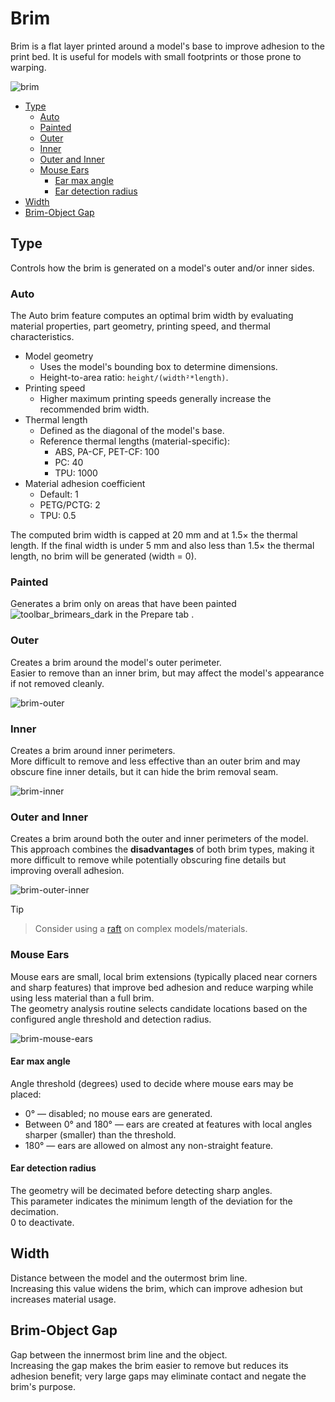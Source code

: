 # Brim

Brim is a flat layer printed around a model's base to improve adhesion to the print bed. It is useful for models with small footprints or those prone to warping.

![brim](https://github.com/SoftFever/OrcaSlicer/blob/main/doc/images/brim/brim.png?raw=true)

- [Type](#type)
  - [Auto](#auto)
  - [Painted](#painted)
  - [Outer](#outer)
  - [Inner](#inner)
  - [Outer and Inner](#outer-and-inner)
  - [Mouse Ears](#mouse-ears)
    - [Ear max angle](#ear-max-angle)
    - [Ear detection radius](#ear-detection-radius)
- [Width](#width)
- [Brim-Object Gap](#brim-object-gap)

## Type

Controls how the brim is generated on a model's outer and/or inner sides.

### Auto

The Auto brim feature computes an optimal brim width by evaluating material properties, part geometry, printing speed, and thermal characteristics.

- Model geometry
  - Uses the model's bounding box to determine dimensions.
  - Height-to-area ratio: `height/(width²*length)`.
- Printing speed
  - Higher maximum printing speeds generally increase the recommended brim width.
- Thermal length
  - Defined as the diagonal of the model's base.
  - Reference thermal lengths (material-specific):
    - ABS, PA-CF, PET-CF: 100
    - PC: 40
    - TPU: 1000
- Material adhesion coefficient
  - Default: 1
  - PETG/PCTG: 2
  - TPU: 0.5

The computed brim width is capped at 20 mm and at 1.5× the thermal length. If the final width is under 5 mm and also less than 1.5× the thermal length, no brim will be generated (width = 0).

### Painted

Generates a brim only on areas that have been painted ![toolbar_brimears_dark](https://github.com/SoftFever/OrcaSlicer/blob/main/resources/images/toolbar_brimears_dark.svg?raw=true) in the Prepare tab .

### Outer

Creates a brim around the model's outer perimeter.  
Easier to remove than an inner brim, but may affect the model's appearance if not removed cleanly.

![brim-outer](https://github.com/SoftFever/OrcaSlicer/blob/main/doc/images/brim/brim-outer.png?raw=true)

### Inner

Creates a brim around inner perimeters.  
More difficult to remove and less effective than an outer brim and may obscure fine inner details, but it can hide the brim removal seam.

![brim-inner](https://github.com/SoftFever/OrcaSlicer/blob/main/doc/images/brim/brim-inner.png?raw=true)

### Outer and Inner

Creates a brim around both the outer and inner perimeters of the model.  
This approach combines the **disadvantages** of both brim types, making it more difficult to remove while potentially obscuring fine details but improving overall adhesion.

![brim-outer-inner](https://github.com/SoftFever/OrcaSlicer/blob/main/doc/images/brim/brim-outer-inner.png?raw=true)

> [!TIP]
>> Consider using a [raft](support_settings_raft) on complex models/materials.

### Mouse Ears

Mouse ears are small, local brim extensions (typically placed near corners and sharp features) that improve bed adhesion and reduce warping while using less material than a full brim.  
The geometry analysis routine selects candidate locations based on the configured angle threshold and detection radius.

![brim-mouse-ears](https://github.com/SoftFever/OrcaSlicer/blob/main/doc/images/brim/brim-mouse-ears.png?raw=true)

#### Ear max angle

Angle threshold (degrees) used to decide where mouse ears may be placed:

- 0° — disabled; no mouse ears are generated.
- Between 0° and 180° — ears are created at features with local angles sharper (smaller) than the threshold.
- 180° — ears are allowed on almost any non-straight feature.

#### Ear detection radius

The geometry will be decimated before detecting sharp angles.  
This parameter indicates the minimum length of the deviation for the decimation.  
0 to deactivate.

## Width

Distance between the model and the outermost brim line.  
Increasing this value widens the brim, which can improve adhesion but increases material usage.

## Brim-Object Gap

Gap between the innermost brim line and the object.  
Increasing the gap makes the brim easier to remove but reduces its adhesion benefit; very large gaps may eliminate contact and negate the brim's purpose.
